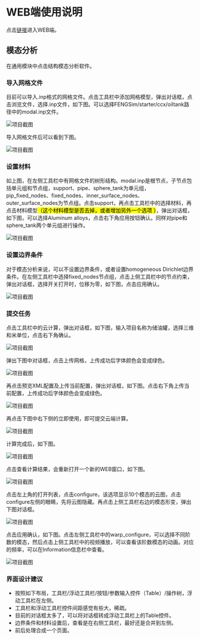 # WEB端使用说明

点击[链接](https://run-web-app.pre-env.cae001.com/projects)进入WEB端。

## 模态分析

在通用模块中点击结构模态分析软件。

### 导入网格文件

目前可以导入.inp格式的网格文件。点击工具栏中添加网格模型，弹出对话框，点击浏览文件，选择.inp文件，如下图。可以选择FENGSim/starter/ccx/oiltank路径中的modal.inp文件。

![项目截图](./fig/1.png)

导入网格文件后可以看到下图。

![项目截图](./fig/2.png)

### 设置材料

如上图，在左侧工具栏中有网格文件的树形结构。modal.inp是根节点，子节点包括单元组和节点组，support、pipe、sphere\_tank为单元组，pip\_fixed\_nodes、fixed\_nodes、inner\_surface\_nodes、outer\_surface\_nodes为节点组。点击support，再点击工具栏中的选择材料，再点击材料模型<mark>（这个材料模型是否去掉，或者增加另外一个选项 ）</mark>，弹出对话框，如下图，可以选择Aluminum alloys，点击右下角应用按钮确认。同样对pipe和sphere\_tank两个单元组进行操作。

![项目截图](./fig/3.png)

### 设置边界条件

对于模态分析来说，可以不设置边界条件，或者设置homogeneous Dirichlet边界条件。在左侧工具栏中选择fixed\_nodes节点组，点击上侧工具栏中的节点约束，弹出对话框，选择开关打开时，位移为零，如下图，点击应用确认。

![项目截图](./fig/4.png)

### 提交任务

点击工具栏中的云计算，弹出对话框，如下图，输入项目名称为储油罐，选择三维和米单位，点击右下角确认。

![项目截图](./fig/5.png)

弹出下图中对话框，点击上传网格，上传成功后字体颜色会变成绿色。

![项目截图](./fig/6.png)

再点击预览XML配置及上传当前配置，弹出对话框，如下图。点击右下角上传当前配置，上传成功后字体颜色会变成绿色。

![项目截图](./fig/7.png)

再点击下图中右下侧的立即使用，即可提交云端计算。

![项目截图](./fig/8.png)

计算完成后，如下图。

![项目截图](./fig/9.png)

点击查看计算结果，会重新打开一个新的WEB窗口，如下图。

![项目截图](./fig/10.png)

点击左上角的打开列表，点击configure，该选项显示10个模态的云图，点击configure左侧的眼睛，先将云图隐藏。再点击上侧工具栏右边的模态形变，弹出下图对话框。

![项目截图](./fig/11.png)

点击应用确认，如下图。点击左侧工具栏中的warp_configure，可以选择不同阶数的模态，然后点击上侧工具栏中的视频播放，可以查看该阶数模态的动画。对应的频率，可以在Information信息栏中查看。

![项目截图](./fig/12.png)

### 界面设计建议

* 按照如下布局，工具栏/浮动工具栏/按钮/参数输入控件（Table）/操作树，浮动工具栏在左侧。
* 工具栏和浮动工具栏控件间距感觉有些大，稀疏。
* 目前的对话框太多了，可以将对话框转成浮动工具栏上的Table控件。
* 边界条件和材料设置后，查看是在右侧工具栏，最好还是合并到左侧。
* 前后处理合成一个页面。

